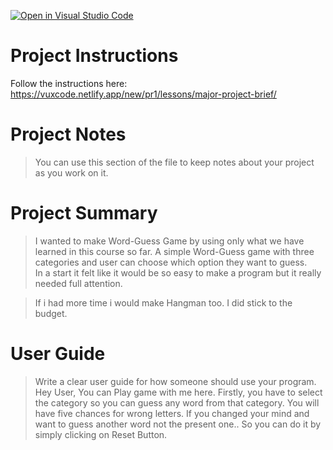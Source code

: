 [![Open in Visual Studio Code](https://classroom.github.com/assets/open-in-vscode-c66648af7eb3fe8bc4f294546bfd86ef473780cde1dea487d3c4ff354943c9ae.svg)](https://classroom.github.com/online_ide?assignment_repo_id=8980784&assignment_repo_type=AssignmentRepo)
# Project Instructions
Follow the instructions here: https://vuxcode.netlify.app/new/pr1/lessons/major-project-brief/

# Project Notes

> You can use this section of the file to keep notes about your project as you work on it.

# Project Summary

> I wanted to make Word-Guess Game by using only what we have learned in this course so far. A simple Word-Guess game with three categories 
and user can choose which option they want to guess.  
In a start it felt like it would be so easy to make a program but it really needed full attention.

> If i had more time i would make Hangman too.
> I did stick to the budget. 


# User Guide

> Write a clear user guide for how someone should use your program.
> Hey User, You can Play game with me here.
> Firstly, you have to select the category so you can guess any word from that category. 
> You will have five chances for wrong letters.
> If you changed your mind and want to guess another word not the present one.. So you can do it by simply clicking on Reset Button.
> 
